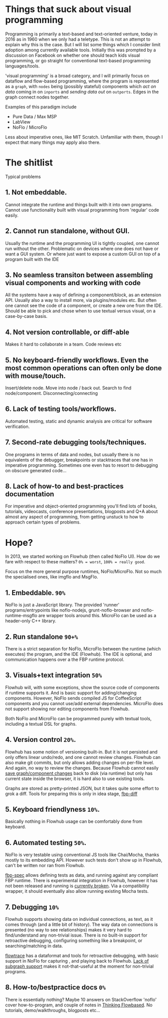 
# Things that suck about visual programming

Programming is primarily a text-based and text-oriented venture, today in 2016 as in 1960 when we only had a teletype.
This is not an attempt to explain why this is the case.
But I will list some things which I consider limit adoption among currently available tools.
Initially this was prompted by a discussion on Facebook on whether one should teach kids visual programming,
or go straight for conventional text-based programming languages/tools.

'visual programming' is a broad category, and I will primarily focus on dataflow and flow-based programming,
where the program is represented as a `graph`, with `nodes` being (possibly stateful) components which *act
on data* coming in on `inports` and *sending data out* on `outports`. Edges in the graph connect nodes together.

Examples of this paradigm include

* Pure Data / Max MSP
* LabView
* NoFlo / MicroFlo

Less about imperative ones, like MIT Scratch.
Unfamiliar with them, though I expect that many things may apply also there.

# The shitlist

Typical problems

## 1. Not embeddable.
Cannot integrate the runtime and things built with it into own programs.
Cannot use functionality built with visual programming from 'regular' code easily.
## 2. Cannot run standalone, without GUI.
Usually the runtime and the programming UI is tightly coupled, one cannot run without the other.
Problematic on devices where one does not have or want a GUI system.
Or where just want to expose a custom GUI on top of a program built with the IDE
## 3. No seamless transiton between assembling visual components and working with code
All the systems have a way of defining a component/block, as an extension API.
Usually also a way to install more, via plugins/modules etc.
But often one cannot see the code of a component, or create a new one from the IDE.
Should be able to pick and chose when to use textual versus visual, on a case-by-case basis.
## 4. Not version controllable, or diff-able
Makes it hard to collaborate in a team. Code reviews etc
## 5. No keyboard-friendly workflows. Even the most common operations can often only be done with mouse/touch.
Insert/delete node. Move into node / back out. Search to find node/component. Disconnecting/connecting
## 6. Lack of testing tools/workflows.
Automated testing, static and dynamic analysis are critical for software verification.
## 7. Second-rate debugging tools/techniques.
One programs in terms of data and nodes, but usually there is no equivalents of the
debugger, breakpoints or stacktraces that one has in imperative programming.
Sometimes one even has to resort to debugging on obscure generated code...
## 8. Lack of how-to and best-practices documentation
For imperative and object-oriented programming you'll find lots of
books, tutorials, videocasts, conference presentations, blogposts and Q+A about almost any aspect of
programming, from getting unstuck to how to approach certain types of problems.


# Hope?

In 2013, we started working on Flowhub (then called NoFlo UI).
How do we fare with respect to these matters?
`0% = worst`, `100% = really good`.

Focus on the more general purpose runtimes, NoFlo/MicroFlo.
Not so much the specialised ones, like imgflo and MsgFlo.

## 1. Embeddable. `90%`
NoFlo is just a JavaScript library. The provided 'runner' programs/entrypoints like
noflo-nodejs, grunt-noflo-browser and noflo-runtime-msgflo are wrapper tools around this.
MicroFlo can be used as a header-only C++ library.

## 2. Run standalone `90+%`
There is a strict separation for NoFlo, MicroFlo between the runtime (which executes) the program,
and the IDE (Flowhub). The IDE is optional, and communication happens over a the FBP runtime protocol.

## 3. Visuals+text integration `50%`
Flowhub will, with some exceptions, show the source code of components if runtime supports it.
And is basic support for adding/changing components.
However, NoFlo sends compiled JS for CoffeeScript components and you cannot use/add external dependencies.
MicroFlo does not support showing nor editing components from Flowhub.

Both NoFlo and MicroFlo can be programmed purely with textual tools, including a textual DSL for graphs.

## 4. Version control `20%`.
Flowhub has some notion of versioning built-in. But it is not persisted and only offers linear undo/redo, and one cannot review changes.
Flowhub can also make git commits, but only allows adding changes on per-file level. And again, no way to review the changes.
Because Flowhub cannot easily [save graph/component changes](https://github.com/noflo/noflo-ui/issues/64) back to disk (via runtime) but only has current state inside the browser,
it is hard also to use existing tools.

Graphs are stored as pretty-printed JSON, but it takes quite some effort to grok a diff.
Tools for preparing this is only in idea stage, [fbp-diff](https://github.com/jonnor/fbp-diff/blob/master/README.md)

## 5. Keyboard friendlyness `10%`.
Basically nothing in Flowhub usage can be comfortably done from keyboard.

## 6. Automated testing `50%`.
NoFlo is very testable using conventional JS tools like Chai/Mocha, thanks mostly to its embedding API.
However such tests don't show up in Flowhub, can't be written nor ran from Flowhub.

[fbp-spec](https://github.com/flowbased/fbp-spec) allows defining tests as data, and running against any compliant FBP runtime.
There is experimental integration in Flowhub, however it has not been released and running is [currently broken]().
Via a compatibility wrapper, it should eventually also allow running existing Mocha tests.

## 7. Debugging `10%`
Flowhub supports showing data on individual connections, as text, as it comes through (and a little bit of history).
The way data on connections is presented (no way to see relationships) makes it very hard to find/understand any non-trivial issue.
There is no built-in support for retroactive debugging, configuring something like a breakpoint, or searching/matching in data.

[flowtrace](https://github.com/flowbased/flowtrace) has a dataformat and tools for retroactive debugging, with basic support
in NoFlo for capturing , and playing back to Flowhub. [Lack of subgraph support](https://github.com/noflo/noflo-runtime-base/issues/32)
makes it not-that-useful at the moment for non-trivial programs.

## 8. How-to/bestpractice docs `0%`
There is essentially nothing? Maybe 10 answers on StackOverflow 'noflo' cover how-to-program,
and couple of notes in [Thinking Flowbased](https://github.com/flowbased/thinking-flowbased).
No tutorials, demo/walkthroughs, blogposts etc...


